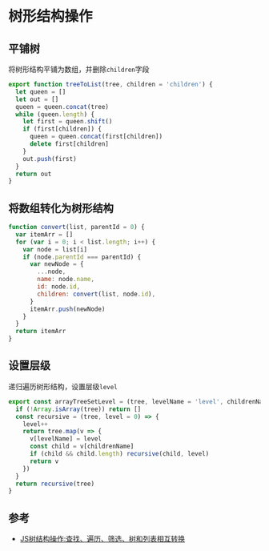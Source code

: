 
# 树形结构操作

## 平铺树

将树形结构平铺为数组，并删除`children`字段

```js
export function treeToList(tree, children = 'children') {
  let queen = []
  let out = []
  queen = queen.concat(tree)
  while (queen.length) {
    let first = queen.shift()
    if (first[children]) {
      queen = queen.concat(first[children])
      delete first[children]
    }
    out.push(first)
  }
  return out
}
```

## 将数组转化为树形结构

```js
function convert(list, parentId = 0) {
  var itemArr = []
  for (var i = 0; i < list.length; i++) {
    var node = list[i]
    if (node.parentId === parentId) {
      var newNode = {
        ...node,
        name: node.name,
        id: node.id,
        children: convert(list, node.id),
      }
      itemArr.push(newNode)
    }
  }
  return itemArr
}
```

## 设置层级

递归遍历树形结构，设置层级`level`

```js
export const arrayTreeSetLevel = (tree, levelName = 'level', childrenName = 'children') => {
  if (!Array.isArray(tree)) return []
  const recursive = (tree, level = 0) => {
    level++
    return tree.map(v => {
      v[levelName] = level
      const child = v[childrenName]
      if (child && child.length) recursive(child, level)
      return v
    })
  }
  return recursive(tree)
}
```

## 参考

- [JS树结构操作:查找、遍历、筛选、树和列表相互转换](https://wintc.top/article/20)